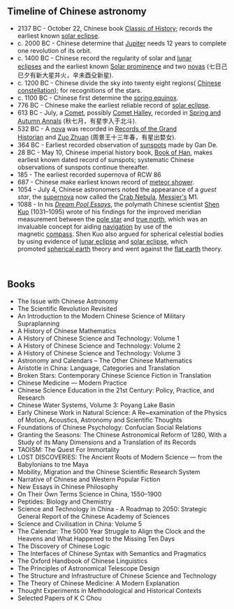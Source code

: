 <h2>Timeline of Chinese astronomy </h2>

<ul>
<li>2137 BC - October 22, Chinese book&nbsp;<a class="mw-redirect" title="Classic of History" href="https://en.wikipedia.org/wiki/Classic_of_History">Classic of History</a>; records the earliest known&nbsp;<a title="Solar eclipse" href="https://en.wikipedia.org/wiki/Solar_eclipse">solar eclipse</a>.</li>
<li>c. 2000 BC - Chinese determine that&nbsp;<a title="Jupiter" href="https://en.wikipedia.org/wiki/Jupiter">Jupiter</a>&nbsp;needs 12 years to complete one revolution of its orbit.</li>
<li>c. 1400 BC - Chinese record the regularity of solar and&nbsp;<a title="Lunar eclipse" href="https://en.wikipedia.org/wiki/Lunar_eclipse">lunar eclipses</a>&nbsp;and the earliest known&nbsp;<a title="Solar prominence" href="https://en.wikipedia.org/wiki/Solar_prominence">Solar prominence</a>&nbsp;and two&nbsp;<a title="Nova" href="https://en.wikipedia.org/wiki/Nova">novas</a>&nbsp;(七日己巳夕有新大星并火，辛未酉殳新星).</li>
<li>c. 1200 BC - Chinese divide the sky into twenty eight regions(&nbsp;<a class="mw-redirect" title="Chinese constellation" href="https://en.wikipedia.org/wiki/Chinese_constellation">Chinese constellation</a>); for recognitions of the stars.</li>
<li>c. 1100 BC - Chinese first determine the&nbsp;<a class="mw-redirect" title="Spring equinox (Northern Hemisphere)" href="https://en.wikipedia.org/wiki/Spring_equinox_(Northern_Hemisphere)">spring equinox</a>.</li>
<li>776 BC - Chinese make the earliest reliable record of&nbsp;<a title="Solar eclipse" href="https://en.wikipedia.org/wiki/Solar_eclipse">solar eclipse</a>.</li>
<li>613 BC - July, a&nbsp;<a title="Comet" href="https://en.wikipedia.org/wiki/Comet">Comet</a>, possibly&nbsp;<a class="mw-redirect" title="Comet Halley" href="https://en.wikipedia.org/wiki/Comet_Halley">Comet Halley</a>, recorded in&nbsp;<a title="Spring and Autumn Annals" href="https://en.wikipedia.org/wiki/Spring_and_Autumn_Annals">Spring and Autumn Annals</a>&nbsp;(秋七月，有星孛入于北斗).</li>
<li>532 BC - A&nbsp;<a title="Nova" href="https://en.wikipedia.org/wiki/Nova">nova</a>&nbsp;was recorded in&nbsp;<a title="Records of the Grand Historian" href="https://en.wikipedia.org/wiki/Records_of_the_Grand_Historian">Records of the Grand Historian</a>&nbsp;and&nbsp;<a class="mw-redirect" title="Zuo Zhuan" href="https://en.wikipedia.org/wiki/Zuo_Zhuan">Zuo Zhuan</a>&nbsp;(周景王十三年春，有星出婺女).</li>
<li>364 BC - Earliest recorded observation of&nbsp;<a title="Sunspot" href="https://en.wikipedia.org/wiki/Sunspot">sunspots</a>&nbsp;made by Gan De.<sup id="cite_ref-1" class="reference"></sup></li>
<li>28 BC - May 10, Chinese imperial history book,&nbsp;<a title="Book of Han" href="https://en.wikipedia.org/wiki/Book_of_Han">Book of Han</a>, makes earliest known dated record of sunspots; systematic Chinese observations of sunspots continue thereafter.<sup id="cite_ref-2" class="reference"></sup></li>
<li>185 - The earliest recorded supernova of RCW 86</li>
<li>687 - Chinese make earliest known record of&nbsp;<a title="Meteor shower" href="https://en.wikipedia.org/wiki/Meteor_shower">meteor shower</a>.</li>
<li>1054 - July 4, Chinese astronomers noted the appearance of a&nbsp;<em>guest star</em>, the&nbsp;<a title="Supernova" href="https://en.wikipedia.org/wiki/Supernova">supernova</a>&nbsp;now called the&nbsp;<a title="Crab Nebula" href="https://en.wikipedia.org/wiki/Crab_Nebula">Crab Nebula</a>,&nbsp;<a title="Charles Messier" href="https://en.wikipedia.org/wiki/Charles_Messier">Messier's</a>&nbsp;M1.</li>
<li>1088 - In his&nbsp;<em><a title="Dream Pool Essays" href="https://en.wikipedia.org/wiki/Dream_Pool_Essays">Dream Pool Essays</a></em>, the polymath Chinese scientist&nbsp;<a title="Shen Kuo" href="https://en.wikipedia.org/wiki/Shen_Kuo">Shen Kuo</a>&nbsp;(1031&ndash;1095) wrote of his findings for the improved meridian measurement between the&nbsp;<a title="Pole star" href="https://en.wikipedia.org/wiki/Pole_star">pole star</a>&nbsp;and&nbsp;<a title="True north" href="https://en.wikipedia.org/wiki/True_north">true north</a>, which was an invaluable concept for aiding&nbsp;<a title="Navigation" href="https://en.wikipedia.org/wiki/Navigation">navigation</a>&nbsp;by use of the magnetic&nbsp;<a title="Compass" href="https://en.wikipedia.org/wiki/Compass">compass</a>. Shen Kuo also argued for spherical celestial bodies by using evidence of&nbsp;<a title="Lunar eclipse" href="https://en.wikipedia.org/wiki/Lunar_eclipse">lunar eclipse</a>&nbsp;and&nbsp;<a title="Solar eclipse" href="https://en.wikipedia.org/wiki/Solar_eclipse">solar eclipse</a>, which promoted&nbsp;<a class="mw-redirect" title="Spherical earth" href="https://en.wikipedia.org/wiki/Spherical_earth">spherical earth</a>&nbsp;theory and went against the&nbsp;<a class="mw-redirect" title="Flat earth" href="https://en.wikipedia.org/wiki/Flat_earth">flat earth</a>&nbsp;theory.</li>
</ul>
</br>
<h2>Books </h2>
<ul>

                             

 <li><a target="_blank" href="https://github.com/manjunath5496/Timeline-of-Chinese-astronomy/blob/master/chin(1).pdf" style="text-decoration:none;">The Issue with Chinese Astronomy</a></li>

 <li><a target="_blank" href="https://github.com/manjunath5496/Timeline-of-Chinese-astronomy/blob/master/chin(2).pdf" style="text-decoration:none;">The Scientific Revolution Revisited</a></li>

<li><a target="_blank" href="https://github.com/manjunath5496/Timeline-of-Chinese-astronomy/blob/master/chin(3).pdf" style="text-decoration:none;">An Introduction to the Modern Chinese Science of Military Supraplanning</a></li>
 <li><a target="_blank" href="https://github.com/manjunath5496/Timeline-of-Chinese-astronomy/blob/master/chin(4).pdf" style="text-decoration:none;">A History of Chinese Mathematics</a></li>                              
<li><a target="_blank" href="https://github.com/manjunath5496/Timeline-of-Chinese-astronomy/blob/master/chin(5).pdf" style="text-decoration:none;">A History of Chinese Science and Technology: Volume 1</a></li>
<li><a target="_blank" href="https://github.com/manjunath5496/Timeline-of-Chinese-astronomy/blob/master/chin(6).pdf" style="text-decoration:none;">A History of Chinese Science and Technology: Volume 2</a></li>
 <li><a target="_blank" href="https://github.com/manjunath5496/Timeline-of-Chinese-astronomy/blob/master/chin(7).pdf" style="text-decoration:none;">A History of Chinese Science and Technology: Volume 3</a></li>

 <li><a target="_blank" href="https://github.com/manjunath5496/Timeline-of-Chinese-astronomy/blob/master/chin(8).pdf" style="text-decoration:none;">Astronomy and Calendars – The Other Chinese Mathematics </a></li>
   <li><a target="_blank" href="https://github.com/manjunath5496/Timeline-of-Chinese-astronomy/blob/master/chin(9).pdf" style="text-decoration:none;">Aristotle in China: Language, Categories and Translation</a></li>
  
   
 <li><a target="_blank" href="https://github.com/manjunath5496/Timeline-of-Chinese-astronomy/blob/master/chin(10).pdf" style="text-decoration:none;">Broken Stars: Contemporary Chinese Science Fiction in Translation </a></li>                              
<li><a target="_blank" href="https://github.com/manjunath5496/Timeline-of-Chinese-astronomy/blob/master/chin(11).pdf" style="text-decoration:none;"> Chinese Medicine — Modern Practice</a></li>
<li><a target="_blank" href="https://github.com/manjunath5496/Timeline-of-Chinese-astronomy/blob/master/chin(12).pdf" style="text-decoration:none;">Chinese Science Education in the 21st Century: Policy, Practice, and Research</a></li>
<li><a target="_blank" href="https://github.com/manjunath5496/Timeline-of-Chinese-astronomy/blob/master/chin(13).pdf" style="text-decoration:none;">Chinese Water Systems, Volume 3: Poyang Lake Basin </a></li>

<li><a target="_blank" href="https://github.com/manjunath5496/Timeline-of-Chinese-astronomy/blob/master/chin(14).pdf" style="text-decoration:none;">Early Chinese Work in Natural Science: A Re~examination of the Physics of Motion, Acoustics, Astronomy and Scientific Thoughts</a></li>
                              
<li><a target="_blank" href="https://github.com/manjunath5496/Timeline-of-Chinese-astronomy/blob/master/chin(15).pdf" style="text-decoration:none;">Foundations of Chinese Psychology: Confucian Social Relations</a></li>

<li><a target="_blank" href="https://github.com/manjunath5496/Timeline-of-Chinese-astronomy/blob/master/chin(16).pdf" style="text-decoration:none;">Granting the Seasons: The Chinese Astronomical Reform of 1280, With a Study of its Many Dimensions and a Translation of its Records</a></li>

  <li><a target="_blank" href="https://github.com/manjunath5496/Timeline-of-Chinese-astronomy/blob/master/chin(17).pdf" style="text-decoration:none;">TAOISM: The Quest For Immortality</a></li>   
  
<li><a target="_blank" href="https://github.com/manjunath5496/Timeline-of-Chinese-astronomy/blob/master/chin(18).pdf" style="text-decoration:none;">LOST DISCOVERIES: The Ancient Roots of Modern Science — from the Babylonians to tne Maya</a></li> 

  
<li><a target="_blank" href="https://github.com/manjunath5496/Timeline-of-Chinese-astronomy/blob/master/chin(19).pdf" style="text-decoration:none;">Mobility, Migration and the Chinese Scientific Research System</a></li> 

<li><a target="_blank" href="https://github.com/manjunath5496/Timeline-of-Chinese-astronomy/blob/master/chin(20).pdf" style="text-decoration:none;">Narrative of Chinese and Western Popular Fiction</a></li>

<li><a target="_blank" href="https://github.com/manjunath5496/Timeline-of-Chinese-astronomy/blob/master/chin(21).pdf" style="text-decoration:none;">New Essays in Chinese Philosophy </a></li>
<li><a target="_blank" href="https://github.com/manjunath5496/Timeline-of-Chinese-astronomy/blob/master/chin(22).pdf" style="text-decoration:none;">On Their Own Terms Science in China, 1550–1900</a></li> 
 <li><a target="_blank" href="https://github.com/manjunath5496/Timeline-of-Chinese-astronomy/blob/master/chin(23).pdf" style="text-decoration:none;">Peptides: Biology and Chemistry</a></li> 
 

   <li><a target="_blank" href="https://github.com/manjunath5496/Timeline-of-Chinese-astronomy/blob/master/chin(24).pdf" style="text-decoration:none;">Science and Technology in China - A Roadmap to 2050: Strategic General Report of the Chinese Academy of Sciences</a></li>
 
   <li><a target="_blank" href="https://github.com/manjunath5496/Timeline-of-Chinese-astronomy/blob/master/chin(25).pdf" style="text-decoration:none;">Science and Civilisation in China: Volume 5</a></li>                              
 <li><a target="_blank" href="https://github.com/manjunath5496/Timeline-of-Chinese-astronomy/blob/master/chin(26).pdf" style="text-decoration:none;">The Calendar: The 5000 Year Struggle to Align the Clock and the Heavens and What Happened to the Missing Ten Days</a></li>
 <li><a target="_blank" href="https://github.com/manjunath5496/Timeline-of-Chinese-astronomy/blob/master/chin(27).pdf" style="text-decoration:none;">The Discovery of Chinese Logic</a></li>
   
 
   <li><a target="_blank" href="https://github.com/manjunath5496/Timeline-of-Chinese-astronomy/blob/master/chin(28).pdf" style="text-decoration:none;">The Interfaces of Chinese Syntax with Semantics and Pragmatics</a></li>
 
   <li><a target="_blank" href="https://github.com/manjunath5496/Timeline-of-Chinese-astronomy/blob/master/chin(29).pdf" style="text-decoration:none;">The Oxford Handbook of Chinese Linguistics</a></li>                              

  <li><a target="_blank" href="https://github.com/manjunath5496/Timeline-of-Chinese-astronomy/blob/master/chin(30).pdf" style="text-decoration:none;">The Principles of Astronomical Telescope Design</a></li>
 
   <li><a target="_blank" href="https://github.com/manjunath5496/Timeline-of-Chinese-astronomy/blob/master/chin(31).pdf" style="text-decoration:none;">The Structure and Infrastructure of Chinese Science and Technology</a></li> 
    <li><a target="_blank" href="https://github.com/manjunath5496/Timeline-of-Chinese-astronomy/blob/master/chin(32).pdf" style="text-decoration:none;">The Theory of Chinese Medicine: A Modern Explanation</a></li> 

   <li><a target="_blank" href="https://github.com/manjunath5496/Timeline-of-Chinese-astronomy/blob/master/chin(33).pdf" style="text-decoration:none;">Thought Experiments in Methodological and Historical Contexts</a></li>


   <li><a target="_blank" href="https://github.com/manjunath5496/Timeline-of-Chinese-astronomy/blob/master/chin(34).pdf" style="text-decoration:none;">Selected Papers of K C Chou</a></li>
 
   

</ul>
</br>
